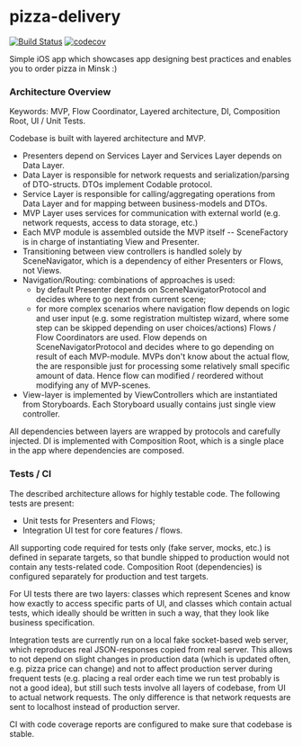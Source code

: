 # pizza-delivery
[![Build Status](https://travis-ci.org/i-karpov/pizza-delivery.svg?branch=development)](https://travis-ci.org/i-karpov/pizza-delivery)
[![codecov](https://codecov.io/gh/i-karpov/pizza-delivery/branch/development/graph/badge.svg)](https://codecov.io/gh/i-karpov/pizza-delivery)

Simple iOS app which showcases app designing best practices and enables you to order pizza in Minsk :)


### Architecture Overview

Keywords: MVP, Flow Coordinator, Layered architecture, DI, Composition Root, UI / Unit Tests.

Codebase is built with layered architecture and MVP. 

* Presenters depend on Services Layer and Services Layer depends on Data Layer.
* Data Layer is responsible for network requests and serialization/parsing of DTO-structs. DTOs implement Codable protocol.
* Service Layer is responsible for calling/aggregating operations from Data Layer and for mapping between business-models and DTOs.
* MVP Layer uses services for communication with external world (e.g. network requests, access to data storage, etc.)
* Each MVP module is assembled outside the MVP itself -- SceneFactory is in charge of instantiating View and Presenter. 
* Transitioning between view controllers is handled solely by SceneNavigator, which is a dependency of either Presenters or Flows, not Views.
* Navigation/Routing: combinations of approaches is used:
	- by default Presenter depends on SceneNavigatorProtocol and decides where to go next from current scene;
	- for more complex scenarios where navigation flow depends on logic and user input (e.g. some registration multistep wizard, where some step can be skipped depending on user choices/actions) Flows / Flow Coordinators are used. 
Flow depends on SceneNavigatorProtocol and decides where to go depending on result of each MVP-module. MVPs don't know about the actual flow, the are responsible just for processing some relatively small specific amount of data.
Hence flow can modified / reordered without modifying any of MVP-scenes.
* View-layer is implemented by ViewControllers which are instantiated from Storyboards. Each Storyboard usually contains just single view controller.

All dependencies between layers are wrapped by protocols and carefully injected. DI is implemented with Composition Root, which is a single place in the app where dependencies are composed.


### Tests / CI

The described architecture allows for highly testable code. The following tests are present:
- Unit tests for Presenters and Flows;
- Integration UI test for core features / flows.

All supporting code required for tests only (fake server, mocks, etc.) is defined in separate targets, so that bundle shipped to production would not contain any tests-related code.
Composition Root (dependencies) is configured separately for production and test targets.

For UI tests there are two layers: classes which represent Scenes and know how exactly to access specific parts of UI, and classes which contain actual tests, which ideally should be written in such a way, that they look like business specification.

Integration tests are currently run on a local fake socket-based web server, which reproduces real JSON-responses copied from real server. This allows to not depend on slight changes in production data (which is updated often, e.g. pizza price can change) and not to affect production server during frequent tests (e.g. placing a real order each time we run test probably is not a good idea), but still such tests involve all layers of codebase, from UI to actual network requests. The only difference is that network requests are sent to localhost instead of production server.

CI with code coverage reports are configured to make sure that codebase is stable.
